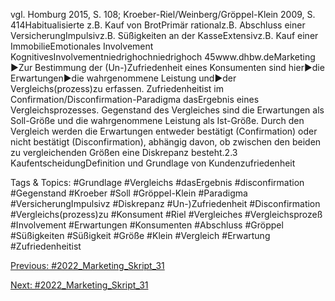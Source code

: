 vgl. Homburg 2015, S. 108; Kroeber-Riel/Weinberg/Gröppel-Klein 2009, S. 414Habitualisierte z.B. Kauf von BrotPrimär rationalz.B. Abschluss einer VersicherungImpulsivz.B. Süßigkeiten an der KasseExtensivz.B. Kauf einer ImmobilieEmotionales Involvement
KognitivesInvolvementniedrighochniedrighoch
45www.dhbw.deMarketing
►Zur Bestimmung der (Un-)Zufriedenheit eines Konsumenten sind hier►die Erwartungen►die wahrgenommene Leistung und►der Vergleichs(prozess)zu erfassen.
Zufriedenheitist im Confirmation/Disconfirmation-Paradigma dasErgebnis eines Vergleichsprozesses. Gegenstand des Vergleiches sind die Erwartungen als Soll-Größe und die wahrgenommene Leistung als Ist-Größe. Durch den Vergleich werden die Erwartungen entweder bestätigt (Confirmation) oder nicht bestätigt (Disconfirmation), abhängig davon, ob zwischen den beiden zu vergleichenden Größen eine Diskrepanz besteht.2.3 KaufentscheidungDefinition und Grundlage von Kundenzufriedenheit

   Tags & Topics:
   #Grundlage
   #Vergleichs
   #dasErgebnis
   #disconfirmation
   #Gegenstand
   #Kroeber
   #Soll
   #Gröppel-Klein
   #Paradigma
   #VersicherungImpulsivz
   #Diskrepanz
   #Un-)Zufriedenheit
   #Disconfirmation
   #Vergleichs(prozess)zu
   #Konsument
   #Riel
   #Vergleiches
   #Vergleichsprozeß
   #Involvement
   #Erwartungen
   #Konsumenten
   #Abschluss
   #Gröppel
   #Süßigkeiten
   #Süßigkeit
   #Größe
   #Klein
   #Vergleich
   #Erwartung
   #Zufriedenheitist

[Previous: #2022_Marketing_Skript_31](2022_Marketing_Skript_31.md)

[Next: #2022_Marketing_Skript_31](2022_Marketing_Skript_31.md)